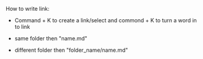 How to write link:

- Command + K to create a link/select and commond + K to turn a word in to link

- same folder then "name.md"
- different folder then "folder_name/name.md"

